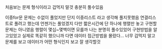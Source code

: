 처음보는 문제 형식이라고 겁먹지 말것 충분히 풀수있음

이중for문 문제는 수없이 풀었지만 단지 이중리스트 라고 생각해 풀지못했음 연결리스트로 풀려고 했는데 언젠가는 풀었겠지 다만 짧은시간에 단 하나에 행렬만 놓고 구현할 문제는 아니였음 행렬이 몇십~몇백이면 모를까 나는 분명히 풀수있었어 구현방법을 알고있었고 실제로 똑같히 했으니까 다면 데이터 접근방법을 몰랐다... 너무 겁먹지 말고 문제를 보고 데이터가 어떤 형식인지 보고 잘 생각할것